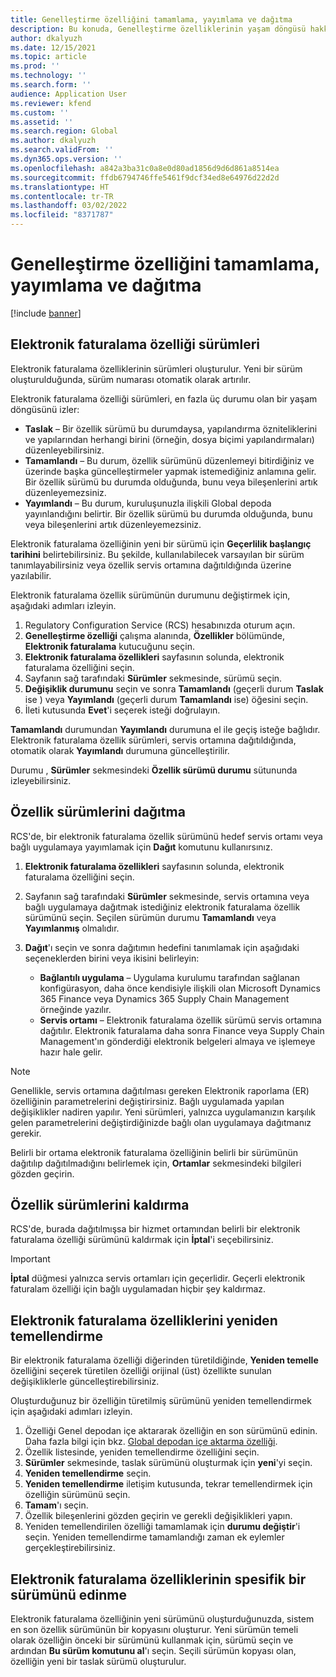 ```yaml
---
title: Genelleştirme özelliğini tamamlama, yayımlama ve dağıtma
description: Bu konuda, Genelleştirme özelliklerinin yaşam döngüsü hakkında bilgiler verilir.
author: dkalyuzh
ms.date: 12/15/2021
ms.topic: article
ms.prod: ''
ms.technology: ''
ms.search.form: ''
audience: Application User
ms.reviewer: kfend
ms.custom: ''
ms.assetid: ''
ms.search.region: Global
ms.author: dkalyuzh
ms.search.validFrom: ''
ms.dyn365.ops.version: ''
ms.openlocfilehash: a842a3ba31c0a8e0d80ad1856d9d6d861a8514ea
ms.sourcegitcommit: ffdb6794746ffe5461f9dcf34ed8e64976d22d2d
ms.translationtype: HT
ms.contentlocale: tr-TR
ms.lasthandoff: 03/02/2022
ms.locfileid: "8371787"
---
```

# <a name="complete-publish-and-deploy-a-globalization-feature"></a>Genelleştirme özelliğini tamamlama, yayımlama ve dağıtma

[!include [banner](../includes/banner.md)]

## <a name="electronic-invoicing-feature-versions"></a>Elektronik faturalama özelliği sürümleri

Elektronik faturalama özelliklerinin sürümleri oluşturulur. Yeni bir sürüm oluşturulduğunda, sürüm numarası otomatik olarak artırılır.

Elektronik faturalama özelliği sürümleri, en fazla üç durumu olan bir yaşam döngüsünü izler:

- **Taslak** – Bir özellik sürümü bu durumdaysa, yapılandırma özniteliklerini ve yapılarından herhangi birini (örneğin, dosya biçimi yapılandırmaları) düzenleyebilirsiniz.
- **Tamamlandı** – Bu durum, özellik sürümünü düzenlemeyi bitirdiğiniz ve üzerinde başka güncelleştirmeler yapmak istemediğiniz anlamına gelir. Bir özellik sürümü bu durumda olduğunda, bunu veya bileşenlerini artık düzenleyemezsiniz.
- **Yayımlandı** – Bu durum, kuruluşunuzla ilişkili Global depoda yayınlandığını belirtir. Bir özellik sürümü bu durumda olduğunda, bunu veya bileşenlerini artık düzenleyemezsiniz.

Elektronik faturalama özelliğinin yeni bir sürümü için **Geçerlilik başlangıç tarihini** belirtebilirsiniz. Bu şekilde, kullanılabilecek varsayılan bir sürüm tanımlayabilirsiniz veya özellik servis ortamına dağıtıldığında üzerine yazılabilir.

Elektronik faturalama özellik sürümünün durumunu değiştirmek için, aşağıdaki adımları izleyin.

1. Regulatory Configuration Service (RCS) hesabınızda oturum açın.
2. **Genelleştirme özelliği** çalışma alanında, **Özellikler** bölümünde, **Elektronik faturalama** kutucuğunu seçin.
3. **Elektronik faturalama özellikleri** sayfasının solunda, elektronik faturalama özelliğini seçin.
4. Sayfanın sağ tarafındaki **Sürümler** sekmesinde, sürümü seçin.
5. **Değişiklik durumunu** seçin ve sonra **Tamamlandı** (geçerli durum **Taslak** ise ) veya **Yayımlandı** (geçerli durum **Tamamlandı** ise) öğesini seçin.
6. İleti kutusunda **Evet**'i seçerek isteği doğrulayın.

**Tamamlandı** durumundan **Yayımlandı** durumuna el ile geçiş isteğe bağlıdır. Elektronik faturalama özellik sürümleri, servis ortamına dağıtıldığında, otomatik olarak **Yayımlandı** durumuna güncelleştirilir.

Durumu , **Sürümler** sekmesindeki **Özellik sürümü durumu** sütununda izleyebilirsiniz.

## <a name="deploy-feature-versions"></a>Özellik sürümlerini dağıtma

RCS'de, bir elektronik faturalama özellik sürümünü hedef servis ortamı veya bağlı uygulamaya yayımlamak için **Dağıt** komutunu kullanırsınız.

1. **Elektronik faturalama özellikleri** sayfasının solunda, elektronik faturalama özelliğini seçin.
2. Sayfanın sağ tarafındaki **Sürümler** sekmesinde, servis ortamına veya bağlı uygulamaya dağıtmak istediğiniz elektronik faturalama özellik sürümünü seçin. Seçilen sürümün durumu **Tamamlandı** veya **Yayımlanmış** olmalıdır.
3. **Dağıt**'ı seçin ve sonra dağıtımın hedefini tanımlamak için aşağıdaki seçeneklerden birini veya ikisini belirleyin:

    - **Bağlantılı uygulama** – Uygulama kurulumu tarafından sağlanan konfigürasyon, daha önce kendisiyle ilişkili olan Microsoft Dynamics 365 Finance veya Dynamics 365 Supply Chain Management örneğinde yazılır.
    - **Servis ortamı** – Elektronik faturalama özellik sürümü servis ortamına dağıtılır. Elektronik faturalama daha sonra Finance veya Supply Chain Management'ın gönderdiği elektronik belgeleri almaya ve işlemeye hazır hale gelir.

> [!NOTE]
> Genellikle, servis ortamına dağıtılması gereken Elektronik raporlama (ER) özelliğinin parametrelerini değiştirirsiniz. Bağlı uygulamada yapılan değişiklikler nadiren yapılır. Yeni sürümleri, yalnızca uygulamanızın karşılık gelen parametrelerini değiştirdiğinizde bağlı olan uygulamaya dağıtmanız gerekir.

Belirli bir ortama elektronik faturalama özelliğinin belirli bir sürümünün dağıtılıp dağıtılmadığını belirlemek için, **Ortamlar** sekmesindeki bilgileri gözden geçirin.

## <a name="remove-feature-versions"></a>Özellik sürümlerini kaldırma

RCS'de, burada dağıtılmışsa bir hizmet ortamından belirli bir elektronik faturalama özelliği sürümünü kaldırmak için **İptal**'i seçebilirsiniz.

> [!IMPORTANT]
> **İptal** düğmesi yalnızca servis ortamları için geçerlidir. Geçerli elektronik faturalam özelliği için bağlı uygulamadan hiçbir şey kaldırmaz.

## <a name="rebase-electronic-invoicing-features"></a>Elektronik faturalama özelliklerini yeniden temellendirme

Bir elektronik faturalama özelliği diğerinden türetildiğinde, **Yeniden temelle** özelliğini seçerek türetilen özelliği orijinal (üst) özellikte sunulan değişikliklerle güncelleştirebilirsiniz.

Oluşturduğunuz bir özelliğin türetilmiş sürümünü yeniden temellendirmek için aşağıdaki adımları izleyin.

1. Özelliği Genel depodan içe aktararak özelliğin en son sürümünü edinin. Daha fazla bilgi için bkz. [Global depodan içe aktarma özelliği](e-invoicing-import-feature-global-repository.md).
2. Özellik listesinde, yeniden temellendirme özelliğini seçin.
3. **Sürümler** sekmesinde, taslak sürümünü oluşturmak için **yeni**'yi seçin.
4. **Yeniden temellendirme** seçin.
5. **Yeniden temellendirme** iletişim kutusunda, tekrar temellendirmek için özelliğin sürümünü seçin.
6. **Tamam**'ı seçin.
7. Özellik bileşenlerini gözden geçirin ve gerekli değişiklikleri yapın.
8. Yeniden temellendirilen özelliği tamamlamak için **durumu değiştir**'i seçin. Yeniden temellendirme tamamlandığı zaman ek eylemler gerçekleştirebilirsiniz.

## <a name="get-a-specific-version-of-electronic-invoicing-features"></a>Elektronik faturalama özelliklerinin spesifik bir sürümünü edinme

Elektronik faturalama özelliğinin yeni sürümünü oluşturduğunuzda, sistem en son özellik sürümünün bir kopyasını oluşturur. Yeni sürümün temeli olarak özelliğin önceki bir sürümünü kullanmak için, sürümü seçin ve ardından **Bu sürüm komutunu al**'ı seçin. Seçili sürümün kopyası olan, özelliğin yeni bir taslak sürümü oluşturulur.
